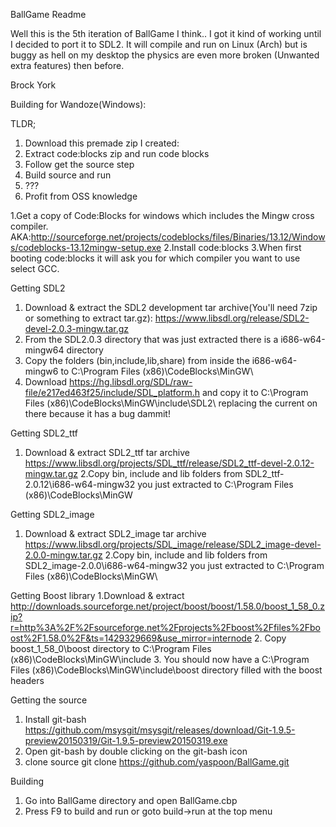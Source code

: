 BallGame Readme

Well this is the 5th iteration of BallGame I think..
I got it kind of working until I decided to port it to SDL2.
It will compile and run on Linux (Arch) but is buggy as hell
on my desktop the physics are even more broken (Unwanted extra features)
then before.

Brock York

Building for Wandoze(Windows):

TLDR;
1. Download this premade zip I created:
2. Extract code:blocks zip and run code blocks
3. Follow get the source step
4. Build source and run
5. ???
6. Profit from OSS knowledge


1.Get a copy of Code:Blocks for windows which includes the Mingw cross compiler.
AKA:http://sourceforge.net/projects/codeblocks/files/Binaries/13.12/Windows/codeblocks-13.12mingw-setup.exe
2.Install code:blocks
3.When first booting code:blocks it will ask you for which compiler you want to use select GCC.

Getting SDL2
1. Download & extract the SDL2 development tar archive(You'll need 7zip or something to extract tar.gz): https://www.libsdl.org/release/SDL2-devel-2.0.3-mingw.tar.gz
2. From the SDL2.0.3 directory that was just extracted there is a i686-w64-mingw64 directory
3. Copy the folders (bin,include,lib,share) from inside the i686-w64-mingw6 to C:\Program Files (x86)\CodeBlocks\MinGW\
4. Download https://hg.libsdl.org/SDL/raw-file/e217ed463f25/include/SDL_platform.h and copy it to C:\Program Files (x86)\CodeBlocks\MinGW\include\SDL2\ replacing the current on there
because it has a bug dammit!

Getting SDL2_ttf
1. Download & extract SDL2_ttf tar archive https://www.libsdl.org/projects/SDL_ttf/release/SDL2_ttf-devel-2.0.12-mingw.tar.gz
2.Copy bin, include and lib folders from SDL2_ttf-2.0.12\i686-w64-mingw32 you just extracted to C:\Program Files (x86)\CodeBlocks\MinGW

Getting SDL2_image
1. Download & extract SDL2_image tar archive https://www.libsdl.org/projects/SDL_image/release/SDL2_image-devel-2.0.0-mingw.tar.gz
2.Copy bin, include and lib folders from SDL2_image-2.0.0\i686-w64-mingw32 you just extracted to C:\Program Files (x86)\CodeBlocks\MinGW\ 


Getting Boost library
1.Download & extract http://downloads.sourceforge.net/project/boost/boost/1.58.0/boost_1_58_0.zip?r=http%3A%2F%2Fsourceforge.net%2Fprojects%2Fboost%2Ffiles%2Fboost%2F1.58.0%2F&ts=1429329669&use_mirror=internode
2. Copy boost_1_58_0\boost directory to C:\Program Files (x86)\CodeBlocks\MinGW\include
3. You should now have a C:\Program Files (x86)\CodeBlocks\MinGW\include\boost directory filled with the boost headers


Getting the source
1. Install git-bash https://github.com/msysgit/msysgit/releases/download/Git-1.9.5-preview20150319/Git-1.9.5-preview20150319.exe
2. Open git-bash by double clicking on the git-bash icon
3. clone source git clone https://github.com/yaspoon/BallGame.git

Building
1. Go into BallGame directory and open BallGame.cbp
2. Press F9 to build and run or goto build->run at the top menu



